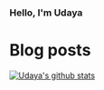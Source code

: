 ### Hello, I'm Udaya

# Blog posts
<!-- BLOG-POST-LIST:START -->
<!-- BLOG-POST-LIST:END -->

[![Udaya's github stats](https://github-readme-stats.vercel.app/api?username=udaya2899)](https://github.com/udaya2899/github-readme-stats)